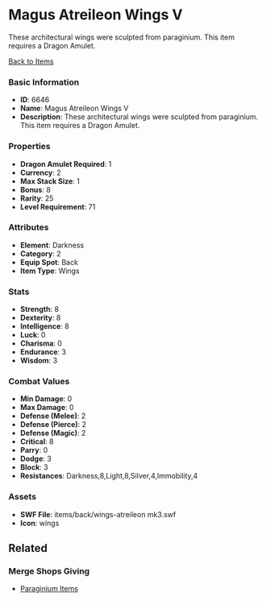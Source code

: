 # Magus Atreileon Wings V

These architectural wings were sculpted from paraginium.  This item requires a Dragon Amulet.

[Back to Items](../items.md)

### Basic Information

- **ID**: 6646
- **Name**: Magus Atreileon Wings V
- **Description**: These architectural wings were sculpted from paraginium.  This item requires a Dragon Amulet.

### Properties

- **Dragon Amulet Required**: 1
- **Currency**: 2
- **Max Stack Size**: 1
- **Bonus**: 8
- **Rarity**: 25
- **Level Requirement**: 71

### Attributes

- **Element**: Darkness
- **Category**: 2
- **Equip Spot**: Back
- **Item Type**: Wings

### Stats

- **Strength**: 8
- **Dexterity**: 8
- **Intelligence**: 8
- **Luck**: 0
- **Charisma**: 0
- **Endurance**: 3
- **Wisdom**: 3

### Combat Values

- **Min Damage**: 0
- **Max Damage**: 0
- **Defense (Melee)**: 2
- **Defense (Pierce)**: 2
- **Defense (Magic)**: 2
- **Critical**: 8
- **Parry**: 0
- **Dodge**: 3
- **Block**: 3
- **Resistances**: Darkness,8,Light,8,Silver,4,Immobility,4

### Assets

- **SWF File**: items/back/wings-atreileon mk3.swf
- **Icon**: wings

## Related

### Merge Shops Giving

- [Paraginium Items](../merge-shops/105-paraginium-items.md)

